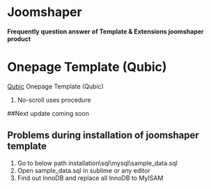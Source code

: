# Joomshaper
**Frequently question answer of Template &amp; Extensions joomshaper product**

# Onepage Template (Qubic)
[Qubic](https://www.joomshaper.com/joomla-templates/qubic) Onepage Template (Qubic)

1. No-scroll uses procedure 


##Next update coming soon

## Problems during installation of joomshaper template
1. Go to below path
installation\sql\mysql\sample_data.sql
2. Open sample_data.sql in sublime or any editor
3. Find out InnoDB and replace all InnoDB to MyISAM

